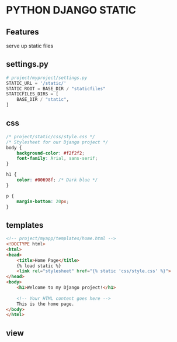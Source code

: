 # PYTHON DJANGO STATIC

## Features
serve up static files

## settings.py
```python
# project/myproject/settings.py
STATIC_URL = '/static/'
STATIC_ROOT = BASE_DIR / "staticfiles"
STATICFILES_DIRS = [
    BASE_DIR / "static",
]
```

## css
```css
/* project/static/css/style.css */
/* Stylesheet for our Django project */
body {
    background-color: #f2f2f2;
    font-family: Arial, sans-serif;
}

h1 {
    color: #00698f; /* Dark blue */
}

p {
    margin-bottom: 20px;
}
```

## templates

```html
<!-- project/myapp/templates/home.html -->
<!DOCTYPE html>
<html>
<head>
    <title>Home Page</title>
    {% load static %}
    <link rel="stylesheet" href="{% static 'css/style.css' %}">
</head>
<body>
    <h1>Welcome to my Django project!</h1>
    
    <!-- Your HTML content goes here -->
    This is the home page.
</body>
</html>
```

## view
